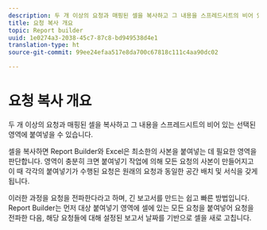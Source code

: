 ```yaml
---
description: 두 개 이상의 요청과 매핑된 셀을 복사하고 그 내용을 스프레드시트의 비어 있는 선택된 영역에 붙여넣을 수 있습니다.
title: 요청 복사 개요
topic: Report builder
uuid: 1e0274a3-2038-45c7-87c8-bd949538d4e1
translation-type: ht
source-git-commit: 99ee24efaa517e8da700c67818c111c4aa90dc02

---
```



# 요청 복사 개요

두 개 이상의 요청과 매핑된 셀을 복사하고 그 내용을 스프레드시트의 비어 있는 선택된 영역에 붙여넣을 수 있습니다.

셀을 복사하면 Report Builder와 Excel은 최소한의 사본을 붙여넣는 데 필요한 영역을 판단합니다. 영역이 충분히 크면 붙여넣기 작업에 의해 모든 요청의 사본이 만들어지고 이 때 각각의 붙여넣기가 수행된 요청은 원래의 요청과 동일한 공간 배치 및 서식을 갖게 됩니다.

이러한 과정을 요청을 전파한다라고 하며, 긴 보고서를 만드는 쉽고 빠른 방법입니다. Report Builder는 먼저 대상 붙여넣기 영역에 셀에 있는 모든 요청을 붙여넣어 요청을 전파한 다음, 해당 요청들에 대해 설정된 보고서 날짜를 기반으로 셀을 새로 고칩니다.
